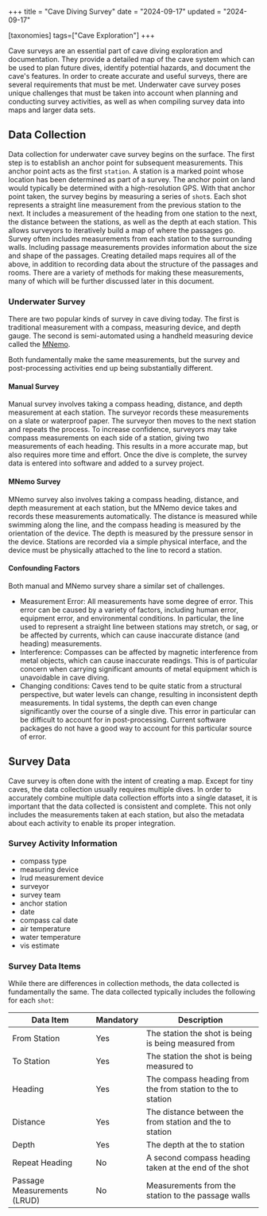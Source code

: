 +++
title = "Cave Diving Survey"
date = "2024-09-17"
updated = "2024-09-17"

[taxonomies]
tags=["Cave Exploration"]
+++

Cave surveys are an essential part of cave diving exploration and documentation.
They provide a detailed map of the cave system which can be used to plan future dives,
identify potential hazards, and document the cave's features.
In order to create accurate and useful surveys, there are several requirements that must be met.
Underwater cave survey poses unique challenges that must be taken into account when planning and conducting survey activities,
as well as when compiling survey data into maps and larger data sets.

## Data Collection

Data collection for underwater cave survey begins on the surface.
The first step is to establish an anchor point for subsequent measurements.
This anchor point acts as the first `station`.
A station is a marked point whose location has been determined as part of a survey.
The anchor point on land would typically be determined with a high-resolution GPS.
With that anchor point taken, the survey begins by measuring a series of `shot`s.
Each shot represents a straight line measurement from the previous station to the next.
It includes a measurement of the heading from one station to the next,
the distance between the stations, as well as the depth at each station.
This allows surveyors to iteratively build a map of where the passages go.
Survey often includes measurements from each station to the surrounding walls.
Including passage measurements provides information about the size and shape of the passages.
Creating detailed maps requires all of the above,
in addition to recording data about the structure of the passages and rooms.
There are a variety of methods for making these measurements,
many of which will be further discussed later in this document.

### Underwater Survey

There are two popular kinds of survey in cave diving today.
The first is traditional measurement with a compass, measuring device, and depth gauge.
The second is semi-automated using a handheld measuring device called the [MNemo](https://www.arianesline.com/mnemo/).

Both fundamentally make the same measurements, but the survey and post-processing activities end up being substantially different.

#### Manual Survey

Manual survey involves taking a compass heading, distance, and depth measurement at each station.
The surveyor records these measurements on a slate or waterproof paper.
The surveyor then moves to the next station and repeats the process.
To increase confidence, surveyors may take compass measurements on each side of a station,
giving two measurements of each heading.
This results in a more accurate map, but also requires more time and effort.
Once the dive is complete, the survey data is entered into software and added to a survey project.

#### MNemo Survey

MNemo survey also involves taking a compass heading, distance, and depth measurement at each station,
but the MNemo device takes and records these measurements automatically.
The distance is measured while swimming along the line,
and the compass heading is measured by the orientation of the device.
The depth is measured by the pressure sensor in the device.
Stations are recorded via a simple physical interface,
and the device must be physically attached to the line to record a station.

#### Confounding Factors

Both manual and MNemo survey share a similar set of challenges.

* Measurement Error: All measurements have some degree of error.
  This error can be caused by a variety of factors,
  including human error, equipment error, and environmental conditions.
  In particular, the line used to represent a straight line between stations may stretch,
  or sag, or be affected by currents, which can cause inaccurate distance (and heading) measurements.
* Interference: Compasses can be affected by magnetic interference from metal objects,
  which can cause inaccurate readings.
  This is of particular concern when carrying significant amounts of metal equipment which is unavoidable in cave diving.
* Changing conditions:
  Caves tend to be quite static from a structural perspective,
  but water levels can change, resulting in inconsistent depth measurements.
  In tidal systems, the depth can even change significantly over the course of a single dive.
  This error in particular can be difficult to account for in post-processing.
  Current software packages do not have a good way to account for this particular source of error.

## Survey Data

Cave survey is often done with the intent of creating a map.
Except for tiny caves, the data collection usually requires multiple dives.
In order to accurately combine multiple data collection efforts into a single dataset,
it is important that the data collected is consistent and complete.
This not only includes the measurements taken at each station,
but also the metadata about each activity to enable its proper integration.

### Survey Activity Information

* compass type
* measuring  device
* lrud measurement device
* surveyor
* survey team
* anchor station
* date
* compass cal date
* air temperature
* water temperature
* vis estimate

### Survey Data Items

While there are differences in collection methods, the data collected is fundamentally the same.
The data collected typically includes the following for each `shot`:

| Data Item                   | Mandatory | Description                                                 |
|-----------------------------|-----------|-------------------------------------------------------------|
| From Station                | Yes       | The station the shot is being is being measured from        |
| To Station                  | Yes       | The station the shot is being measured to                   |
| Heading                     | Yes       | The compass heading from the from station to the to station |
| Distance                    | Yes       | The distance between the from station and the to station    |
| Depth                       | Yes       | The depth at the to station                                 |
| Repeat Heading              | No        | A second compass heading taken at the end of the shot       |
| Passage Measurements (LRUD) | No        | Measurements from the station to the passage walls          |
